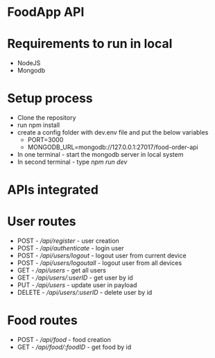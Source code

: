 # FoodApp API

# Requirements to run in local
* NodeJS
* Mongodb

# Setup process
* Clone the repository
* run npm install
* create a config folder with dev.env file and put the below variables
    * PORT=3000
    * MONGODB_URL=mongodb://127.0.0.1:27017/food-order-api
* In one terminal - start the mongodb server in local system
* In second terminal - type *npm run dev*

# APIs integrated
# User routes
* POST - */api/register* - user creation
* POST - */api/authenticate* - login user
* POST - */api/users/logout* - logout user from current device
* POST - */api/users/logoutall* - logout user from all devices 
* GET - */api/users* - get all users
* GET - */api/users/:userID* - get user by id
* PUT - */api/users* - update user in payload
* DELETE - */api/users/:userID* - delete user by id

# Food routes
* POST - */api/food* - food creation
* GET - */api/food/:foodID* - get food by id
